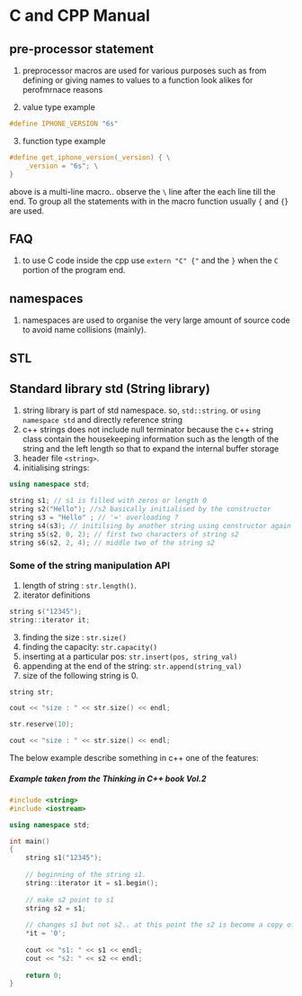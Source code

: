 
# C and CPP Manual

## pre-processor statement

1. preprocessor macros are used for various purposes such as from defining or giving names to values to a function look alikes for perofmrnace reasons

2. value type example

```c
#define IPHONE_VERSION "6s"
```

3. function type example

```c
#define get_iphone_version(_version) { \
    _version = "6s"; \
}
```

above is a multi-line macro.. observe the `\` line after the each line till the end. To group all the statements with in the macro function usually `{` and `{`} are used.

## FAQ

1. to use C code inside the cpp use `extern "C" {"` and the `}` when the `C` portion of the program end.


## namespaces

1. namespaces are used to organise the very large amount of source code to avoid name collisions (mainly).

## STL

## Standard library std (String library)

1. string library is part of std namespace. so, `std::string`. or `using namespace std` and directly reference string
2. c++ strings does not include null terminator because the c++ string class contain the housekeeping information such as the length of the string and the left length so that to expand the internal buffer storage
3. header file `<string>`.
4. initialising strings:

```cpp
using namespace std;

string s1; // s1 is filled with zeros or length 0
string s2("Hello"); //s2 basically initialised by the constructor
string s3 = "Hello" ; // '=' overloading ?
string s4(s3); // initilsing by another string using constructor again
string s5(s2, 0, 2); // first two characters of string s2
string s6(s2, 2, 4); // middle two of the string s2
```

### Some of the string manipulation API

1. length of string : `str.length()`.
2. iterator definitions

```cpp
string s("12345");
string::iterator it;
```

3. finding the size : `str.size()`
4. finding the capacity: `str.capacity()`
5. inserting at a particular pos: `str.insert(pos, string_val)`
6. appending at the end of the string: `str.append(string_val)`
7. size of the following string is 0.

```cpp
string str;

cout << "size : " << str.size() << endl;

str.reserve(10);

cout << "size : " << str.size() << endl;
```


The below example describe something in c++ one of the features:

##### Example taken from the Thinking in C++ book Vol.2
```cpp
#include <string>
#include <iostream>

using namespace std;

int main()
{
    string s1("12345");
    
    // beginning of the string s1.
    string::iterator it = s1.begin();
    
    // make s2 point to s1
    string s2 = s1;
    
    // changes s1 but not s2.. at this point the s2 is become a copy of original string s1.
    *it = '0';
    
    cout << "s1: " << s1 << endl;
    cout << "s2: " << s2 << endl;
    
    return 0;
}
```
